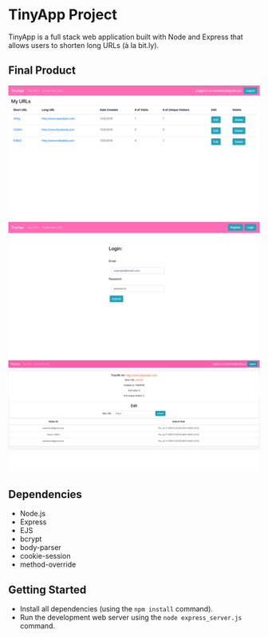 # TinyApp Project

TinyApp is a full stack web application built with Node and Express that allows users to shorten long URLs (à la bit.ly).

## Final Product

!["URL Index"](./images/url_index.png?raw=true )
!["Login Page"](./images/Login.png?raw=true )
!["URL Details & Edit Page"](./images/Edit.png?raw=true )

## Dependencies

- Node.js
- Express
- EJS
- bcrypt
- body-parser
- cookie-session
- method-override

## Getting Started

- Install all dependencies (using the `npm install` command).
- Run the development web server using the `node express_server.js` command.